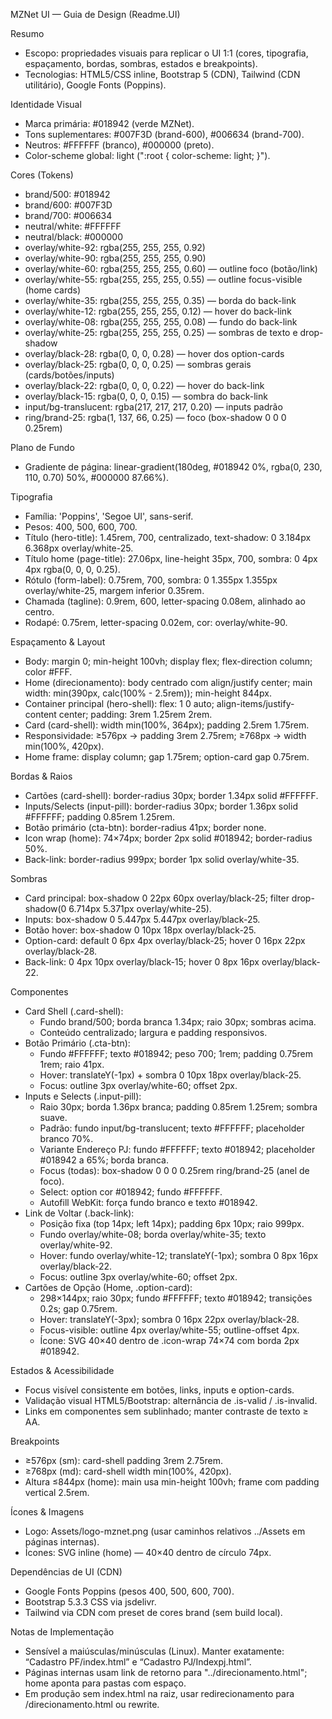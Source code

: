 MZNet UI — Guia de Design (Readme.UI)

Resumo
- Escopo: propriedades visuais para replicar o UI 1:1 (cores, tipografia, espaçamento, bordas, sombras, estados e breakpoints).
- Tecnologias: HTML5/CSS inline, Bootstrap 5 (CDN), Tailwind (CDN utilitário), Google Fonts (Poppins).

Identidade Visual
- Marca primária: #018942 (verde MZNet).
- Tons suplementares: #007F3D (brand-600), #006634 (brand-700).
- Neutros: #FFFFFF (branco), #000000 (preto).
- Color-scheme global: light (":root { color-scheme: light; }").

Cores (Tokens)
- brand/500: #018942
- brand/600: #007F3D
- brand/700: #006634
- neutral/white: #FFFFFF
- neutral/black: #000000
- overlay/white-92: rgba(255, 255, 255, 0.92)
- overlay/white-90: rgba(255, 255, 255, 0.90)
- overlay/white-60: rgba(255, 255, 255, 0.60) — outline foco (botão/link)
- overlay/white-55: rgba(255, 255, 255, 0.55) — outline focus-visible (home cards)
- overlay/white-35: rgba(255, 255, 255, 0.35) — borda do back-link
- overlay/white-12: rgba(255, 255, 255, 0.12) — hover do back-link
- overlay/white-08: rgba(255, 255, 255, 0.08) — fundo do back-link
- overlay/white-25: rgba(255, 255, 255, 0.25) — sombras de texto e drop-shadow
- overlay/black-28: rgba(0, 0, 0, 0.28) — hover dos option-cards
- overlay/black-25: rgba(0, 0, 0, 0.25) — sombras gerais (cards/botões/inputs)
- overlay/black-22: rgba(0, 0, 0, 0.22) — hover do back-link
- overlay/black-15: rgba(0, 0, 0, 0.15) — sombra do back-link
- input/bg-translucent: rgba(217, 217, 217, 0.20) — inputs padrão
- ring/brand-25: rgba(1, 137, 66, 0.25) — foco (box-shadow 0 0 0 0.25rem)

Plano de Fundo
- Gradiente de página: linear-gradient(180deg, #018942 0%, rgba(0, 230, 110, 0.70) 50%, #000000 87.66%).

Tipografia
- Família: 'Poppins', 'Segoe UI', sans-serif.
- Pesos: 400, 500, 600, 700.
- Título (hero-title): 1.45rem, 700, centralizado, text-shadow: 0 3.184px 6.368px overlay/white-25.
- Título home (page-title): 27.06px, line-height 35px, 700, sombra: 0 4px 4px rgba(0, 0, 0, 0.25).
- Rótulo (form-label): 0.75rem, 700, sombra: 0 1.355px 1.355px overlay/white-25, margem inferior 0.35rem.
- Chamada (tagline): 0.9rem, 600, letter-spacing 0.08em, alinhado ao centro.
- Rodapé: 0.75rem, letter-spacing 0.02em, cor: overlay/white-90.

Espaçamento & Layout
- Body: margin 0; min-height 100vh; display flex; flex-direction column; color #FFF.
- Home (direcionamento): body centrado com align/justify center; main width: min(390px, calc(100% - 2.5rem)); min-height 844px.
- Container principal (hero-shell): flex: 1 0 auto; align-items/justify-content center; padding: 3rem 1.25rem 2rem.
- Card (card-shell): width min(100%, 364px); padding 2.5rem 1.75rem.
- Responsividade: ≥576px → padding 3rem 2.75rem; ≥768px → width min(100%, 420px).
- Home frame: display column; gap 1.75rem; option-card gap 0.75rem.

Bordas & Raios
- Cartões (card-shell): border-radius 30px; border 1.34px solid #FFFFFF.
- Inputs/Selects (input-pill): border-radius 30px; border 1.36px solid #FFFFFF; padding 0.85rem 1.25rem.
- Botão primário (cta-btn): border-radius 41px; border none.
- Icon wrap (home): 74×74px; border 2px solid #018942; border-radius 50%.
- Back-link: border-radius 999px; border 1px solid overlay/white-35.

Sombras
- Card principal: box-shadow 0 22px 60px overlay/black-25; filter drop-shadow(0 6.714px 5.371px overlay/white-25).
- Inputs: box-shadow 0 5.447px 5.447px overlay/black-25.
- Botão hover: box-shadow 0 10px 18px overlay/black-25.
- Option-card: default 0 6px 4px overlay/black-25; hover 0 16px 22px overlay/black-28.
- Back-link: 0 4px 10px overlay/black-15; hover 0 8px 16px overlay/black-22.

Componentes
- Card Shell (.card-shell):
  - Fundo brand/500; borda branca 1.34px; raio 30px; sombras acima.
  - Conteúdo centralizado; largura e padding responsivos.
- Botão Primário (.cta-btn):
  - Fundo #FFFFFF; texto #018942; peso 700; 1rem; padding 0.75rem 1rem; raio 41px.
  - Hover: translateY(-1px) + sombra 0 10px 18px overlay/black-25.
  - Focus: outline 3px overlay/white-60; offset 2px.
- Inputs e Selects (.input-pill):
  - Raio 30px; borda 1.36px branca; padding 0.85rem 1.25rem; sombra suave.
  - Padrão: fundo input/bg-translucent; texto #FFFFFF; placeholder branco 70%.
  - Variante Endereço PJ: fundo #FFFFFF; texto #018942; placeholder #018942 a 65%; borda branca.
  - Focus (todas): box-shadow 0 0 0 0.25rem ring/brand-25 (anel de foco).
  - Select: option cor #018942; fundo #FFFFFF.
  - Autofill WebKit: força fundo branco e texto #018942.
- Link de Voltar (.back-link):
  - Posição fixa (top 14px; left 14px); padding 6px 10px; raio 999px.
  - Fundo overlay/white-08; borda overlay/white-35; texto overlay/white-92.
  - Hover: fundo overlay/white-12; translateY(-1px); sombra 0 8px 16px overlay/black-22.
  - Focus: outline 3px overlay/white-60; offset 2px.
- Cartões de Opção (Home, .option-card):
  - 298×144px; raio 30px; fundo #FFFFFF; texto #018942; transições 0.2s; gap 0.75rem.
  - Hover: translateY(-3px); sombra 0 16px 22px overlay/black-28.
  - Focus-visible: outline 4px overlay/white-55; outline-offset 4px.
  - Ícone: SVG 40×40 dentro de .icon-wrap 74×74 com borda 2px #018942.

Estados & Acessibilidade
- Focus visível consistente em botões, links, inputs e option-cards.
- Validação visual HTML5/Bootstrap: alternância de .is-valid / .is-invalid.
- Links em componentes sem sublinhado; manter contraste de texto ≥ AA.

Breakpoints
- ≥576px (sm): card-shell padding 3rem 2.75rem.
- ≥768px (md): card-shell width min(100%, 420px).
- Altura ≤844px (home): main usa min-height 100vh; frame com padding vertical 2.5rem.

Ícones & Imagens
- Logo: Assets/logo-mznet.png (usar caminhos relativos ../Assets em páginas internas).
- Ícones: SVG inline (home) — 40×40 dentro de círculo 74px.

Dependências de UI (CDN)
- Google Fonts Poppins (pesos 400, 500, 600, 700).
- Bootstrap 5.3.3 CSS via jsdelivr.
- Tailwind via CDN com preset de cores brand (sem build local).

Notas de Implementação
- Sensível a maiúsculas/minúsculas (Linux). Manter exatamente: “Cadastro PF/index.html” e “Cadastro PJ/Indexpj.html”.
- Páginas internas usam link de retorno para "../direcionamento.html"; home aponta para pastas com espaço.
- Em produção sem index.html na raiz, usar redirecionamento para /direcionamento.html ou rewrite.

